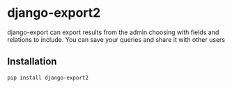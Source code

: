django-export2
==============

django-export can export results from the admin choosing with fields and relations to include. You can save your queries and share it with other users

Installation
------------

```
pip install django-export2
```
